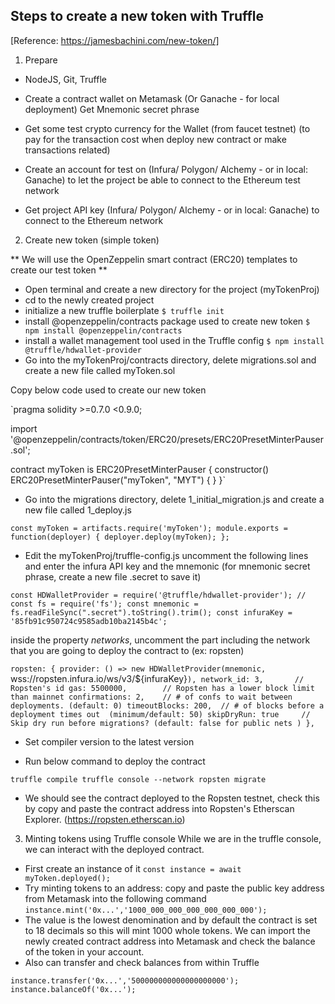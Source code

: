 ## Steps to create a new token with Truffle
[Reference: https://jamesbachini.com/new-token/]

1. Prepare
* NodeJS, Git, Truffle

* Create a contract wallet on Metamask (Or Ganache - for local deployment)
  Get Mnemonic secret phrase

* Get some test crypto currency for the Wallet (from faucet testnet)
  (to pay for the transaction cost when deploy new contract or make transactions related)

* Create an account for test on (Infura/ Polygon/ Alchemy - or in local: Ganache)
  to let the project be able to connect to the Ethereum test network

* Get project API key (Infura/ Polygon/ Alchemy - or in local: Ganache) to connect to the Ethereum network

2. Create new token (simple token)

** We will use the OpenZeppelin smart contract (ERC20) templates to create our test token **

- Open terminal and create a new directory for the project (myTokenProj)
- cd to the newly created project
- initialize a new truffle boilerplate
`$ truffle init`
- install @openzeppelin/contracts package used to create new token
`$ npm install @openzeppelin/contracts`
- install a wallet management tool used in the Truffle config
`$ npm install @truffle/hdwallet-provider`
- Go into the myTokenProj/contracts directory, delete migrations.sol and create a new file called myToken.sol

Copy below code used to create our new token

`pragma solidity >=0.7.0 <0.9.0;

import '@openzeppelin/contracts/token/ERC20/presets/ERC20PresetMinterPauser.sol';

contract myToken is ERC20PresetMinterPauser {
    constructor() ERC20PresetMinterPauser("myToken", "MYT") {
    }
}`

- Go into the migrations directory, delete 1_initial_migration.js and create a new file called 1_deploy.js

`const myToken = artifacts.require('myToken');
module.exports = function(deployer) {
    deployer.deploy(myToken);
};`

- Edit the myTokenProj/truffle-config.js
uncomment the following lines and enter the infura API key and the mnemonic
(for mnemonic secret phrase, create a new file .secret to save it)

`const HDWalletProvider = require('@truffle/hdwallet-provider');
//
const fs = require('fs');
const mnemonic = fs.readFileSync(".secret").toString().trim();
const infuraKey = '85fb91c950724c9585adb10ba2145b4c';`

inside the property *networks*, uncomment the part including the network that you are going to deploy the contract to (ex: ropsten)

`ropsten: {
      provider: () => new HDWalletProvider(mnemonic, `wss://ropsten.infura.io/ws/v3/${infuraKey}`),
      network_id: 3,       // Ropsten's id
      gas: 5500000,        // Ropsten has a lower block limit than mainnet
      confirmations: 2,    // # of confs to wait between deployments. (default: 0)
      timeoutBlocks: 200,  // # of blocks before a deployment times out  (minimum/default: 50)
      skipDryRun: true     // Skip dry run before migrations? (default: false for public nets )
    },`

- Set compiler version to the latest version

- Run below command to deploy the contract

`truffle compile
truffle console --network ropsten
migrate`

- We should see the contract deployed to the Ropsten testnet, check this by copy and paste the contract address into Ropsten's Etherscan Explorer. (https://ropsten.etherscan.io)

3. Minting tokens using Truffle console
While we are in the truffle console, we can interact with the deployed contract.
- First create an instance of it
`const instance = await myToken.deployed();`
- Try minting tokens to an address: copy and paste the public key address from Metamask into the following command
`instance.mint('0x...','1000_000_000_000_000_000_000');`
- The value is the lowest denomination and by default the contract is set to 18 decimals so this will mint 1000 whole tokens. We can import the newly created contract address into Metamask and check the balance of the token in your account.
- Also can transfer and check balances from within Truffle

`instance.transfer('0x...','500000000000000000000');
instance.balanceOf('0x...');`
